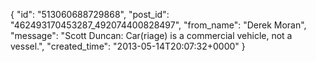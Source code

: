  {
   "id": "513060688729868",
   "post_id": "462493170453287_492074400828497",
   "from_name": "Derek Moran",
   "message": "Scott Duncan: Car(riage) is a commercial vehicle, not a vessel.",
   "created_time": "2013-05-14T20:07:32+0000"
 }
